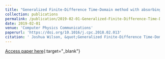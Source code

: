 ```yaml
---
title: "Generalized Finite-Difference Time-Domain method with absorbing boundary conditions for solving the nonlinear Schrödinger equation on a GPU"
collection: publications
permalink: /publication/2019-02-01-Generalized-Finite-Difference-Time-Domain-method-with-absorbing-boundary-conditions-for-solving-the-nonlinear-Schrdinger-equation-on-a-GPU
date: 2019-02-01
venue: 'Computer Physics Communications'
paperurl: 'https://doi.org/10.1016/j.cpc.2018.02.013'
citation: ' Joshua Wilson, &quot;Generalized Finite-Difference Time-Domain method with absorbing boundary conditions for solving the nonlinear Schrödinger equation on a GPU.&quot; Computer Physics Communications, 2019.'
---
```

[Access paper here](https://doi.org/10.1016/j.cpc.2018.02.013){:target="_blank"}
